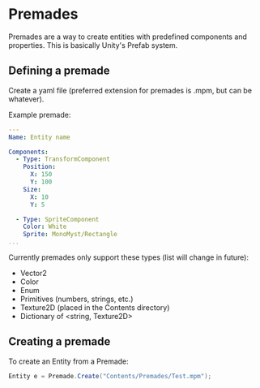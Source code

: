 # Premades

Premades are a way to create entities with predefined components and properties. This is basically Unity's Prefab system.

## Defining a premade

Create a yaml file (preferred extension for premades is .mpm, but can be whatever).

Example premade:
```yml
---
Name: Entity name

Components:
  - Type: TransformComponent
    Position:
      X: 150
      Y: 100
    Size:
      X: 10
      Y: 5

  - Type: SpriteComponent
    Color: White
    Sprite: MonoMyst/Rectangle
...
```

Currently premades only support these types (list will change in future):
* Vector2
* Color
* Enum
* Primitives (numbers, strings, etc.)
* Texture2D (placed in the Contents directory)
* Dictionary of <string, Texture2D>

## Creating a premade

To create an Entity from a Premade:
```cs
Entity e = Premade.Create("Contents/Premades/Test.mpm");
```